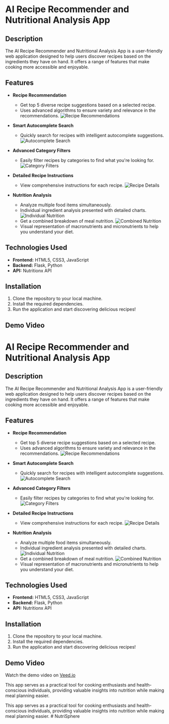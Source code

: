 # AI Recipe Recommender and Nutritional Analysis App

## Description
The AI Recipe Recommender and Nutritional Analysis App is a user-friendly web application designed to help users discover recipes based on the ingredients they have on hand. It offers a range of features that make cooking more accessible and enjoyable.

## Features

- **Recipe Recommendation**
  - Get top 5 diverse recipe suggestions based on a selected recipe.
  - Uses advanced algorithms to ensure variety and relevance in the recommendations.
  ![Recipe Recommendations](screenshots/advreccomendation.png)

- **Smart Autocomplete Search**
  - Quickly search for recipes with intelligent autocomplete suggestions.
  ![Autocomplete Search](screenshots/autocomplete.png)

- **Advanced Category Filters**
  - Easily filter recipes by categories to find what you're looking for.
  ![Category Filters](screenshots/filter.png)

- **Detailed Recipe Instructions**
  - View comprehensive instructions for each recipe.
  ![Recipe Details](screenshots/det.png)

- **Nutrition Analysis**
  - Analyze multiple food items simultaneously.
  - Individual ingredient analysis presented with detailed charts.
  ![Individual Nutrition](screenshots/viz3.png)
  - Get a combined breakdown of meal nutrition.
  ![Combined Nutrition](screenshots/viz2.png)
  - Visual representation of macronutrients and micronutrients to help you understand your diet.

## Technologies Used
- **Frontend:** HTML5, CSS3, JavaScript
- **Backend:** Flask, Python
- **API:** Nutritionx API

## Installation
1. Clone the repository to your local machine.
2. Install the required dependencies.
3. Run the application and start discovering delicious recipes!

## Demo Video

# AI Recipe Recommender and Nutritional Analysis App

## Description
The AI Recipe Recommender and Nutritional Analysis App is a user-friendly web application designed to help users discover recipes based on the ingredients they have on hand. It offers a range of features that make cooking more accessible and enjoyable.

## Features

- **Recipe Recommendation**
  - Get top 5 diverse recipe suggestions based on a selected recipe.
  - Uses advanced algorithms to ensure variety and relevance in the recommendations.
  ![Recipe Recommendations](screenshots/advreccomendation.png)

- **Smart Autocomplete Search**
  - Quickly search for recipes with intelligent autocomplete suggestions.
  ![Autocomplete Search](screenshots/autocomplete.png)

- **Advanced Category Filters**
  - Easily filter recipes by categories to find what you're looking for.
  ![Category Filters](screenshots/filter.png)

- **Detailed Recipe Instructions**
  - View comprehensive instructions for each recipe.
  ![Recipe Details](screenshots/det.png)

- **Nutrition Analysis**
  - Analyze multiple food items simultaneously.
  - Individual ingredient analysis presented with detailed charts.
  ![Individual Nutrition](screenshots/viz3.png)
  - Get a combined breakdown of meal nutrition.
  ![Combined Nutrition](screenshots/viz2.png)
  - Visual representation of macronutrients and micronutrients to help you understand your diet.

## Technologies Used
- **Frontend:** HTML5, CSS3, JavaScript
- **Backend:** Flask, Python
- **API:** Nutritionx API

## Installation
1. Clone the repository to your local machine.
2. Install the required dependencies.
3. Run the application and start discovering delicious recipes!

## Demo Video

Watch the demo video on [Veed.io](https://www.veed.io/view/88c9f9c3-b371-44ff-af1e-0179dd2d961f?panel=share)

This app serves as a practical tool for cooking enthusiasts and health-conscious individuals, providing valuable insights into nutrition while making meal planning easier.


This app serves as a practical tool for cooking enthusiasts and health-conscious individuals, providing valuable insights into nutrition while making meal planning easier.
#   N u t r i S p h e r e  
 